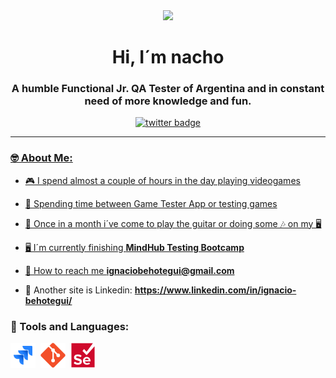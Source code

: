 <div id="header" align="center">

<img src="https://media.giphy.com/media/IgGcxqawkRc6y43Z6I/giphy.gif" width="400"/>

<h1 align="center">Hi, I´m nacho</h1>
<h3 align="center">A humble Functional Jr. QA Tester of Argentina and in constant need of more knowledge and fun.</h3>
</div>
<div id="badges" align="center">
     <a href="https://twitter.com/IBehotegui">
         <img src="https://img.shields.io/twitter/follow/IBehotegui?label=ignacio%20behotegui&logo=twitter&style=for-the-badge"
             alt="twitter badge" />   
 </div>
              
---              
              
### 🤓  About Me:
  
- 🎮  I spend almost a couple of hours in the day playing videogames 

- 👀  Spending time between Game Tester App or testing games                                                   
  
- 🎸  Once in a month i´ve come to play the guitar or doing some 🎶 on my 🖥
  
- 🖥  I´m currently finishing **MindHub Testing Bootcamp**
  
- 📧  How to reach me **ignaciobehotegui@gmail.com** 
     
- 📖  Another site is Linkedin: **https://www.linkedin.com/in/ignacio-behotegui/**
  
<div align="left">
    <h3>🧰 Tools and Languages:</h3>
    <div>
        <img src="https://github.com/devicons/devicon/blob/master/icons/jira/jira-original.svg" title="Jira" alt="Jira" width="40"/>&nbsp;
        <img src="https://github.com/devicons/devicon/blob/master/icons/git/git-original.svg" title="Git" alt="Git" width="40"/>&nbsp;
        <img src="https://github.com/devicons/devicon/blob/master/icons/selenium/selenium-original.svg" title="Selenium" alt"Selenium" width="40"/>
    <div>
<div>
